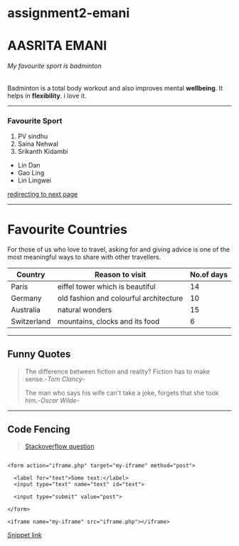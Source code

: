 # assignment2-emani
# AASRITA EMANI
###### My favourite sport is badminton
Badminton is a total body workout and also improves mental **wellbeing**. It helps in **flexibility**. i love it.

-----

### Favourite Sport
1. PV sindhu
2. Saina Nehwal
3. Srikanth Kidambi

* Lin Dan 
* Gao Ling
* Lin Lingwei<br>

[redirecting to next page](AboutMe.md)

---

# Favourite Countries
For those of us who love to travel, asking for and giving advice is one of the most meaningful ways to share with other travellers.

| **Country** | **Reason to visit**      | **No.of days** |
|-------------|--------------------------|----------------|
| Paris       | eiffel tower which is beautiful| 14 |
| Germany     | old fashion and colourful architecture| 10 |
| Australia   | natural wonders| 15 |
| Switzerland | mountains, clocks and its food | 6 |

---
## Funny Quotes

> The difference between fiction and reality? Fiction has to make sense.-_Tom Clancy_-
>       
> The man who says his wife can't take a joke, forgets that she took him.-_Oscar Wilde_-

---

## Code Fencing
>[Stackoverflow question](https://stackoverflow.com/questions/168455/how-do-you-post-to-an-iframe)

```

<form action="iframe.php" target="my-iframe" method="post">
			
  <label for="text">Some text:</label>
  <input type="text" name="text" id="text">
			
  <input type="submit" value="post">
			
</form>
		
<iframe name="my-iframe" src="iframe.php"></iframe>

```

[Snippet link](https://css-tricks.com/snippets/html/post-data-to-an-iframe/)
